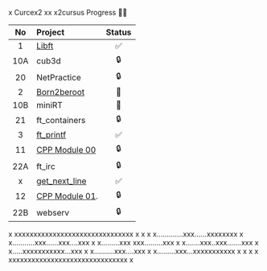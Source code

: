x Curcex2
xx x2cursus Progress 💪🏻


| No  | Project                                     | Status |  
| :-: | :------------------------------------------ | :----: | 
| 1   | [Libft](../../../x2-libft)                  | ✅     |  
| 10A | cub3d                                       | 🔒     |  
| 20  | NetPractice                                 | 🔒     |  
| 2   | [Born2beroot](../../../x2-born2beroot)      | 📝     |  
| 10B | miniRT                                      | 📝     |  
| 21  | ft_containers                               | 🔒     |  
| 3   | [ft_printf](../../../x2-ft_printf)          | ✅     |  
| 11  | [CPP Module 00](../../../x2-cpp_module_00)  | 🔒     |  
| 22A | ft_irc                                      | 🔒     |  
| x   | [get_next_line](../../../x2-get_next_line)  | ✅     |                                                                       
| 12  | [CPP Module 01](../../../x2-cpp_module_01). | 🔒     |                                     
| 22B | webserv                                     | 🔒     |                                     


x xxxxxxxxxxxxxxxxxxxxxxxxxxxxxxx x 
x                                 x
x.............xxx......xxxxxxxx   x 
x...........xxx......xxx....xxx   x 
x.........xxx xxx.........xxx     x 
x.......xxx..xxx.......xxx        x 
x.....xxxxxxxxxxx...xxx           x 
x..........xxx....xxx             x 
x.........xxx...xxxxxxxxxxx       x 
x                                 x 
x xxxxxxxxxxxxxxxxxxxxxxxxxxxxxxx x 
 

